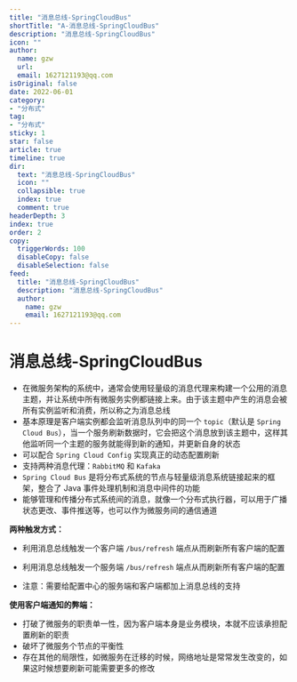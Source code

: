 ```yaml
---
title: "消息总线-SpringCloudBus"
shortTitle: "A-消息总线-SpringCloudBus"
description: "消息总线-SpringCloudBus"
icon: ""
author: 
  name: gzw
  url: 
  email: 1627121193@qq.com
isOriginal: false
date: 2022-06-01
category: 
- "分布式"
tag:
- "分布式"
sticky: 1
star: false
article: true
timeline: true
dir:
  text: "消息总线-SpringCloudBus"
  icon: ""
  collapsible: true
  index: true
  comment: true
headerDepth: 3
index: true
order: 2
copy:
  triggerWords: 100
  disableCopy: false
  disableSelection: false
feed:
  title: "消息总线-SpringCloudBus"
  description: "消息总线-SpringCloudBus"
  author:
    name: gzw
    email: 1627121193@qq.com
---
```






# 消息总线-SpringCloudBus

- 在微服务架构的系统中，通常会使用轻量级的消息代理来构建一个公用的消息主题，并让系统中所有微服务实例都链接上来。由于该主题中产生的消息会被所有实例监听和消费，所以称之为消息总线
- 基本原理是客户端实例都会监听消息队列中的同一个 `topic`（默认是 `Spring Cloud Bus`），当一个服务刷新数据时，它会把这个消息放到该主题中，这样其他监听同一个主题的服务就能得到新的通知，并更新自身的状态
- 可以配合 `Spring Cloud Config` 实现真正的动态配置刷新
- 支持两种消息代理：`RabbitMQ` 和 `Kafaka`
- `Spring Cloud Bus` 是将分布式系统的节点与轻量级消息系统链接起来的框架，整合了 Java 事件处理机制和消息中间件的功能
- 能够管理和传播分布式系统间的消息，就像一个分布式执行器，可以用于广播状态更改、事件推送等，也可以作为微服务间的通信通道

**两种触发方式：**

- 利用消息总线触发一个客户端 `/bus/refresh` 端点从而刷新所有客户端的配置
- 利用消息总线触发一个服务端  `/bus/refresh` 端点从而刷新所有客户端的配置

- 注意：需要给配置中心的服务端和客户端都加上消息总线的支持

**使用客户端通知的弊端：**

- 打破了微服务的职责单一性，因为客户端本身是业务模块，本就不应该承担配置刷新的职责
- 破坏了微服务个节点的平衡性
- 存在其他的局限性，如微服务在迁移的时候，网络地址是常常发生改变的，如果这时候想要刷新可能需要更多的修改
